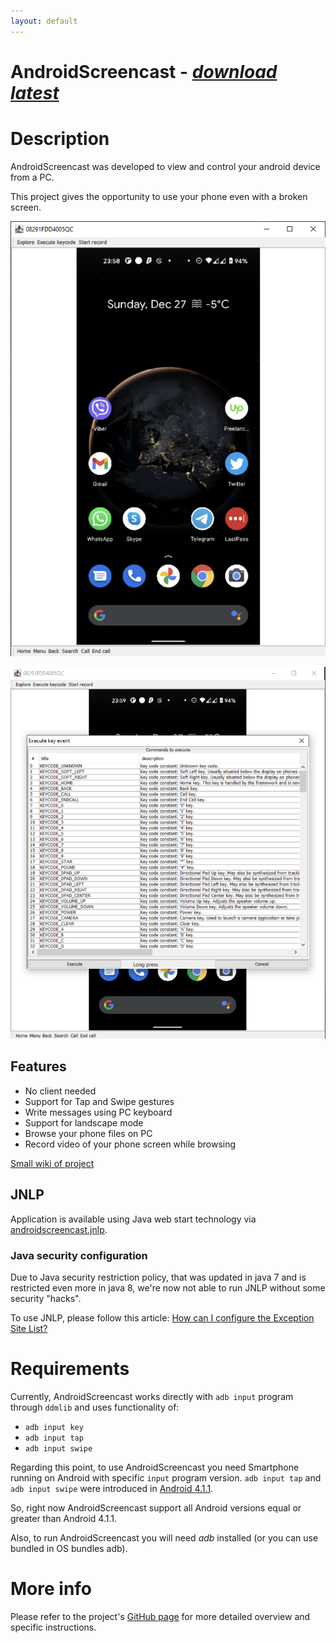```yaml
---
layout: default
---
```

AndroidScreencast - <a href="https://github.com/xSAVIKx/AndroidScreencast/releases/latest"><i>download latest</i></a>
=================

# Description

AndroidScreencast was developed to view and control your android device from a PC.

This project gives the opportunity to use your phone even with a broken screen.

![AndroidScreencast - Main screen](./assets/main.png)

![AndroidScreencast - Execute command](./assets/exec-command.png)

## Features

- No client needed
- Support for Tap and Swipe gestures
- Write messages using PC keyboard
- Support for landscape mode
- Browse your phone files on PC
- Record video of your phone screen while browsing

[Small wiki of project][wiki]

[wiki]: https://github.com/xSAVIKx/AndroidScreencast/wiki

## JNLP

Application is available using Java web start technology via [androidscreencast.jnlp][jnlp].

[jnlp]: https://xsavikx.github.io/AndroidScreencast/jnlp/androidscreencast.jnlp

### Java security configuration

Due to Java security restriction policy, that was updated in java 7 and is restricted even more in java 8, we're now not
able to run JNLP without some security "hacks".

To use JNLP, please follow this article: [How can I configure the Exception Site List?][exception]

[exception]: https://www.java.com/en/download/faq/exception_sitelist.xml

# Requirements

Currently, AndroidScreencast works directly with `adb input` program through `ddmlib` and uses functionality of:

- `adb input key`
- `adb input tap`
- `adb input swipe`

Regarding this point, to use AndroidScreencast you need Smartphone running on Android with specific `input`
program version. `adb input tap` and `adb input swipe` were introduced in [Android 4.1.1][Android_4_1_1_Input].

So, right now AndroidScreencast support all Android versions equal or greater than Android 4.1.1.

Also, to run AndroidScreencast you will need *adb* installed (or you can use bundled in OS bundles adb).

[Android_4_1_1_Input]: http://grepcode.com/file/repository.grepcode.com/java/ext/com.google.android/android/4.1.1_r1/com/android/commands/input/Input.java#Input

# More info

Please refer to the project's [GitHub page][github] for more detailed overview and specific instructions.

[github]: https://github.com/xSAVIKx/AndroidScreencast
